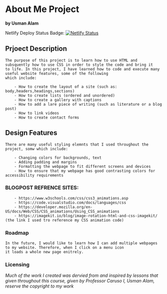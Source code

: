 # About Me Project
**by Usman Alam**

Netlify Deploy Status Badge:
    [![Netlify Status](https://api.netlify.com/api/v1/badges/22569f62-4217-438b-bdfe-4efad2a2c967/deploy-status)](https://app.netlify.com/sites/about-me-ualam01-1/deploys)

## **Prjoect Description**
    
    The purpose of this project is to learn how to use HTML and subsquently how to use CSS in order to style the code and bring it
    to life. In this project, I have learned how to code and execute many useful website features, some of the following 
    which include: 
        
        - How to create the layout of a site (such as: body,headers,headings,sections)
        - How to create lists (ordered and unordered)
        - How to create a gallery with captions
        - How to add a lare piece of writing (such as literature or a blog post)
        - How to link videos
        - How to create contact forms

## **Design Features**

    There are many useful styling elemnts that I used throughout the project, somw which include:

        - Changing colors for backgrounds, text
        - Adding padding and margins
        - Formatting the webpage to fit different screens and devices 
        - How to ensure that my webpage has good contrasting colors for accessibility requirements

### BLOGPOST REFRENCE SITES:

        - https://www.w3schools.com/css/css3_animations.asp
        - https://code.visualstudio.com/docs/languages/css
        - https://developer.mozilla.org/en-US/docs/Web/CSS/CSS_animations/Using_CSS_animations
        - https://imagekit.io/blog/image-rotation-html-and-css-imagekit/ (the link I used tro reference my CSS animation code)

### Roadmap 

    In the future, I would like to learn how I can add multiple webpages to my website. Therefore, when I click on a menu icon
    it loads a whole new page enitrely. 


### Licensing

_Much of the work I created was dervied from and inspired by lessons that given throughout this course, given by Professor Caruso_ 
_I, Usman Alam, reserve the copyright to my work_ 




